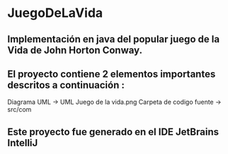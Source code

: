 # JuegoDeLaVida

Implementación en java del popular juego de la Vida de John Horton Conway.
---------
El proyecto contiene 2 elementos importantes descritos a continuación :
---------
Diagrama UML -> UML Juego de la vida.png
Carpeta de codigo fuente -> src/com

Este proyecto fue generado en el IDE JetBrains IntelliJ
---------
